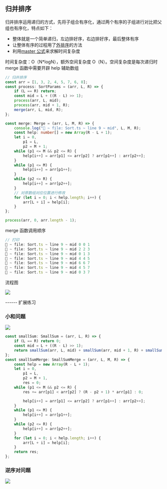 ## 归并排序

归并排序运用递归的方式，先将子组合有序化，通过两个有序的子组进行对比把父组也有序化，特点如下：

-   整体就是一个简单递归，左边排好序，右边排好序，最后整体有序
-   让整体有序的过程用了<u>外排序</u>的方法
-   利用[master 公式](https://www.cnblogs.com/taobean/p/12364269.html)来求解时间复杂度

时间复杂度：O（N\*logN），额外空间复杂度 O（N）。空间复杂度是每次递归时 merge 函数中需要开辟 help 辅助数组

```typescript
// 归并排序
const arr = [1, 3, 2, 4, 5, 7, 6, 8];
const process: SortParams = (arr, L, R) => {
    if (L == R) return;
    const mid = L + ((R - L) >> 1);
    process(arr, L, mid);
    process(arr, mid + 1, R);
    merge(arr, L, mid, R);
};

const merge: Merge = (arr, L, M, R) => {
    console.log("🚀 ~ file: Sort.ts ~ line 9 ~ mid", L, M, R);
    const help: number[] = new Array(R - L + 1);
    let i = 0,
        p1 = L,
        p2 = M + 1;
    while (p1 <= M && p2 <= R) {
        help[i++] = arr[p1] <= arr[p2] ? arr[p1++] : arr[p2++];
    }
    while (p1 <= M) {
        help[i++] = arr[p1++];
    }
    while (p2 <= R) {
        help[i++] = arr[p2++];
    }
    // 对原数组对应位置进行修改
    for (let i = 0; i < help.length; i++) {
        arr[L + i] = help[i];
    }
};

process(arr, 0, arr.length - 1);
```

merge 函数调用顺序

```js
// 打印
🚀 ~ file: Sort.ts ~ line 9 ~ mid 0 0 1
🚀 ~ file: Sort.ts ~ line 9 ~ mid 2 2 3
🚀 ~ file: Sort.ts ~ line 9 ~ mid 0 1 3
🚀 ~ file: Sort.ts ~ line 9 ~ mid 4 4 5
🚀 ~ file: Sort.ts ~ line 9 ~ mid 6 6 7
🚀 ~ file: Sort.ts ~ line 9 ~ mid 4 5 7
🚀 ~ file: Sort.ts ~ line 9 ~ mid 0 3 7
```

流程图

![](D:\Project\image-host\img/归并-递归图.jpg)

------ 扩展练习

### 小和问题

![](D:\Project\image-host\img/image-20211226104942135.png)

```typescript
const smallSum: SmallSum = (arr, L, R) => {
    if (L == R) return 0;
    const mid = L + ((R - L) >> 1);
    return smallSum(arr, L, mid) + smallSum(arr, mid + 1, R) + smallSumMerge(arr, L, mid, R);
};
const smallSumMerge: SmallSumMerge = (arr, L, M, R) => {
    const help = new Array(R - L + 1);
    let i = 0,
        p1 = L,
        p2 = M + 1,
        res = 0;
    while (p1 <= M && p2 <= R) {
        res += arr[p1] < arr[p2] ? (R - p2 + 1) * arr[p1] : 0;

        help[i++] = arr[p1] <= arr[p2] ? arr[p1++] : arr[p2++];
    }
    while (p1 <= M) {
        help[i++] = arr[p1++];
    }
    while (p2 <= R) {
        help[i++] = arr[p2++];
    }
    for (let i = 0; i < help.length; i++) {
        arr[L + i] = help[i];
    }
    return res;
};
```

### 逆序对问题

![](D:\Project\image-host\img/image-20211226132949690.png)
